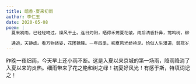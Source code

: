 ```yaml
---
title: 暗香·夏来初雨
author: 李仁玉
date: 2020-05-08
poem: |
  夏来初雨，已轻轻吻过，燥风干土。连日灼阳，晒得禾蔫夏花皱。雨后清香扑鼻，莺鸣树，柳青槐绿。篱门外，满树樱桃，摇曵碧霜竹。

  通透，天静虚。看万物娆姿，花团锦簇。一年四季，初夏风光娇艳足。恰似人生漫道，弱冠岁，雄昂丽秀。莫负了，香草节，远方诗酒！
---
```


昨晚一夜细雨，今天早上还小雨不断。这是入夏以来京城的第一场雨，降雨降消了入夏以来的炎热。细雨带来了花之艳和树之绿！初夏好风光！有感于斯，特填词记之！
